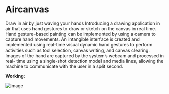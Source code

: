# Aircanvas
Draw in air by just waving your hands
Introducing a drawing application in air that uses hand gestures to draw or sketch on the
canvas in real time. Hand gesture-based painting can be implemented by using a camera to
capture hand movements. An intangible interface is created and implemented using real-time
visual dynamic hand gestures to perform activities such as tool selection, canvas writing, and
canvas clearing. Images of the hand are captured by the system’s webcam and processed in real-
time using a single-shot detection model and media lines, allowing the machine to communicate with the user in a split second.

**Working:**

![image](https://github.com/JayasriAR/Aircanvas/assets/109610628/199fa2a1-237f-4225-9284-a1a59c1fd1b1)

